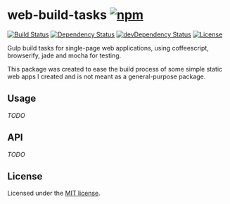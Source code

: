 # web-build-tasks [![npm](https://img.shields.io/npm/v/web-build-tasks.svg)](https://www.npmjs.com/package/web-build-tasks)

[![Build Status](https://travis-ci.org/jordao76/web-build-tasks.svg)](https://travis-ci.org/jordao76/web-build-tasks)
[![Dependency Status](https://david-dm.org/jordao76/web-build-tasks.svg)](https://david-dm.org/jordao76/web-build-tasks)
[![devDependency Status](https://david-dm.org/jordao76/web-build-tasks/dev-status.svg)](https://david-dm.org/jordao76/web-build-tasks#info=devDependencies)
[![License](http://img.shields.io/:license-mit-blue.svg)](https://github.com/jordao76/web-build-tasks/blob/master/LICENSE.txt)

Gulp build tasks for single-page web applications, using coffeescript, browserify, jade and mocha for testing.

This package was created to ease the build process of some simple static web apps I created and is not meant as a general-purpose package.

## Usage

_TODO_

## API

_TODO_

## License

Licensed under the [MIT license](https://github.com/jordao76/web-build-tasks/blob/master/LICENSE.txt).
